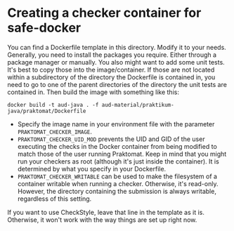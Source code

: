 # Creating a checker container for safe-docker

You can find a Dockerfile template in this directory.
Modify it to your needs.
Generally, you need to install the packages you require.
Either through a package manager or manually.
You also might want to add some unit tests.
It's best to copy those into the image/container.
If those are not located within a subdirectory of the directory the Dockerfile is contained in, you need to go to one of the parent directories of the directory the unit tests are contained in.
Then build the image with something like this:

```
docker build -t aud-java . -f aud-material/praktikum-java/praktomat/Dockerfile
```

* Specify the image name in your environment file with the parameter `PRAKTOMAT_CHECKER_IMAGE`.
* `PRAKTOMAT_CHECKER_UID_MOD` prevents the UID and GID of the user executing the checks in the Docker container from being modified to match those of the user running Praktomat. Keep in mind that you might run your checkers as root (although it's just inside the container). It is determined by what you specify in your Dockerfile.
* `PRAKTOMAT_CHECKER_WRITABLE` can be used to make the filesystem of a container writable when running a checker. Otherwise, it's read-only. However, the directory containing the submission is always writable, regardless of this setting.

If you want to use CheckStyle, leave that line in the template as it is. Otherwise, it won't work with the way things are set up right now.
